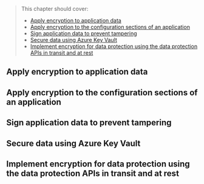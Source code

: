 > This chapter should cover:
> - [Apply encryption to application data]()
> - [Apply encryption to the configuration sections of an application]()
> - [Sign application data to prevent tampering]()
> - [Secure data using Azure Key Vault]()
> - [Implement encryption for data protection using the data protection APIs in transit and at rest]()

## Apply encryption to application data
## Apply encryption to the configuration sections of an application
## Sign application data to prevent tampering
## Secure data using Azure Key Vault
## Implement encryption for data protection using the data protection APIs in transit and at rest
